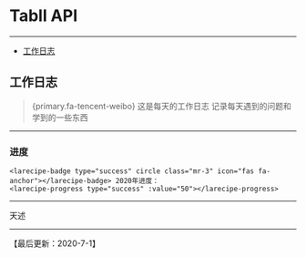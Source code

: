 # Tabll API

---

- [工作日志](#section-1)

<a name="section-1"></a>
## 工作日志

> {primary.fa-tencent-weibo} 这是每天的工作日志
> 记录每天遇到的问题和学到的一些东西

---

### 进度

<larecipe-card shadow>

    <larecipe-badge type="success" circle class="mr-3" icon="fas fa-anchor"></larecipe-badge> 2020年进度：
    <larecipe-progress type="success" :value="50"></larecipe-progress>

</larecipe-card>

---

<larecipe-badge type="primary" circle icon="fa fa-user"></larecipe-badge>
<larecipe-badge type="danger" rounded>天述</larecipe-badge>

---

【最后更新：2020-7-1】 
